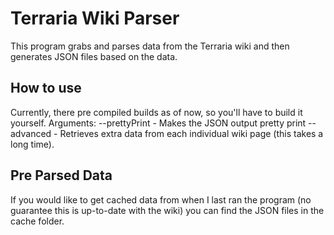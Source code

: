 # Terraria Wiki Parser
This program grabs and parses data from the Terraria wiki and then generates JSON files based on the data.

## How to use
Currently, there pre compiled builds as of now, so you'll have to build it yourself.
Arguments:
--prettyPrint - Makes the JSON output pretty print
--advanced - Retrieves extra data from each individual wiki page (this takes a long time).

## Pre Parsed Data
If you would like to get cached data from when I last ran the program (no guarantee this is up-to-date with the wiki)
you can find the JSON files in the cache folder.